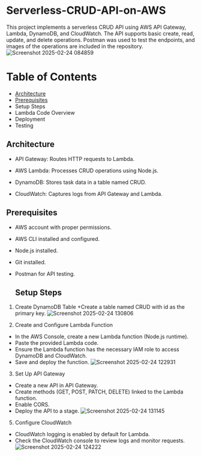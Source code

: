 # Serverless-CRUD-API-on-AWS
This project implements a serverless CRUD API using AWS API Gateway, Lambda, DynamoDB, and CloudWatch. The API supports basic create, read, update, and delete operations. Postman was used to test the endpoints, and images of the operations are included in the repository.![Screenshot 2025-02-24 084859](https://github.com/user-attachments/assets/dd1722e8-4a51-4f05-a5e6-6ea552642313)


# Table of Contents
+ [Architecture](https://github.com/Kun009/Serverless-CRUD-API-on-AWS/edit/main/README.md#architecture)
+ [Prerequisites](https://github.com/Kun009/Serverless-CRUD-API-on-AWS/edit/main/README.md#prerequisites)
+ Setup Steps
+ Lambda Code Overview
+ Deployment
+ Testing

## Architecture
+ API Gateway: Routes HTTP requests to Lambda.

+ AWS Lambda: Processes CRUD operations using Node.js.

+ DynamoDB: Stores task data in a table named CRUD.

+ CloudWatch: Captures logs from API Gateway and Lambda.

## Prerequisites

+ AWS account with proper permissions.

+ AWS CLI installed and configured.

+ Node.js installed.

+ Git installed.

+ Postman for API testing.

  ## Setup Steps
1. Create DynamoDB Table
+Create a table named CRUD with id as the primary key.
![Screenshot 2025-02-24 130806](https://github.com/user-attachments/assets/69309921-7ff9-4376-b6c9-2c2f40ef21f8)

2. Create and Configure Lambda Function

+ In the AWS Console, create a new Lambda function (Node.js runtime).
+ Paste the provided Lambda code.
+ Ensure the Lambda function has the necessary IAM role to access DynamoDB and CloudWatch.
+ Save and deploy the function.
![Screenshot 2025-02-24 122931](https://github.com/user-attachments/assets/716623ee-409e-4d11-a7e3-fac2ee686b34)

3. Set Up API Gateway

+ Create a new API in API Gateway.
+ Create methods (GET, POST, PATCH, DELETE) linked to the Lambda function.
+ Enable CORS.
+ Deploy the API to a stage.
![Screenshot 2025-02-24 131145](https://github.com/user-attachments/assets/23f6e16e-d225-4ba6-bc55-d1c6addbf745)

5. Configure CloudWatch

+ CloudWatch logging is enabled by default for Lambda.
+ Check the CloudWatch console to review logs and monitor requests.
![Screenshot 2025-02-24 124222](https://github.com/user-attachments/assets/28e4077f-b17b-45ff-bd99-acab09d083c8)
